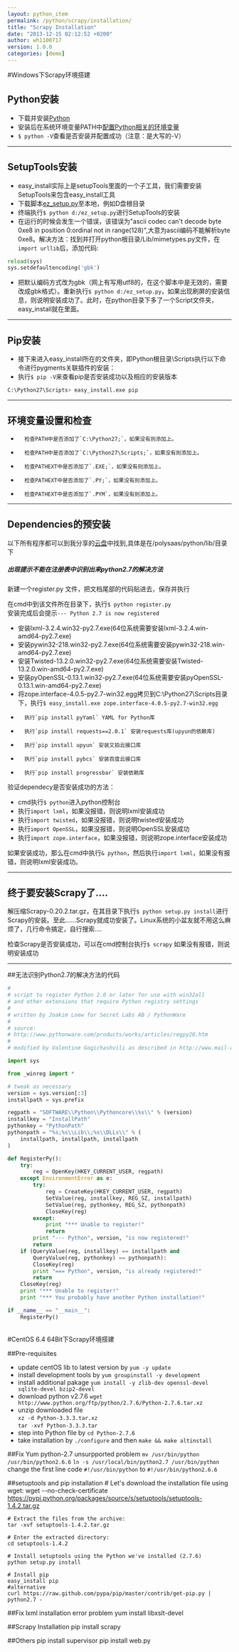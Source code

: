 ```yaml
---
layout: python_item
permalink: /python/scrapy/installation/
title: "Scrapy Installation"
date: "2013-12-15 02:12:52 +0200"
author: wh1100717
version: 1.0.0
categories: [demo]
---
```


#Windows下Scrapy环境搭建

##	Python安装
*	下载并安装[Python](http://www.python.org/)
*	安装后在系统环境变量PATH中[配置Python相关的环境变量](http://blog.csdn.net/liguo9860/article/details/6829610)
*	`$ python -V`查看是否安装并配置成功（注意：是大写的-V）

-------------------------------------------------------------------------------
##	SetupTools安装
*	easy\_install实际上是setupTools里面的一个子工具，我们需要安装SetupTools来包含easy\_install工具
*	下载脚本[ez_setup.py](https://bitbucket.org/pypa/setuptools/raw/bootstrap/ez_setup.py)至本地，例如D盘根目录
*	终端执行`$ python d:/ez_setup.py`进行SetupTools的安装
*	在运行的时候会发生一个错误，该错误为"ascii codec can't decode byte 0xe8 in position 0:ordinal not in range(128)",大意为ascii编码不能解析byte 0xe8。解决方法：找到并打开python根目录/Lib/mimetypes.py文件，在`import urllib`后，添加代码:

```python
reload(sys)
sys.setdefaultencoding('gbk')
```

*	把默认编码方式改为gbk（网上有写用utf8的，在这个脚本中是无效的，需要改成gbk格式）。重新执行`$ python d:/ez_setup.py`，如果出现刷屏的安装信息，则说明安装成功了。此时，在python目录下多了一个Script文件夹，easy\_install就在里面。

-------------------------------------------------------------------------------
##	Pip安装
*	接下来进入easy\_install所在的文件夹，即Python根目录\Scripts执行以下命令进行pygments关联插件的安装：
*	执行`$ pip -V`来查看pip是否安装成功以及相应的安装版本

```bash
C:\Python27\Scripts> easy_install.exe pip
```

-------------------------------------------------------------------------------
##      环境变量设置和检查
*       检查PATH中是否添加了`C:\Python27;`，如果没有则添加上。
*       检查PATH中是否添加了`C:\Python27\Scripts;`，如果没有则添加上。
*       检查PATHEXT中是否添加了`.EXE;`，如果没有则添加上。
*       检查PATHEXT中是否添加了`.PY;`，如果没有则添加上。
*       检查PATHEXT中是否添加了`.PYM`，如果没有则添加上。

-------------------------------------------------------------------------------
##	Dependencies的预安装
以下所有程序都可以到我分享的[云盘](http://pan.baidu.com/s/13oRlq)中找到,具体是在/polysaas/python/lib/目录下

<div class="note warning">
  <h5>出现提示不能在注册表中识别出来python2.7的解决方法</h5>
  <p>
		新建一个register.py 文件，把文档尾部的代码贴进去，保存并执行
  </p>
</div>

在cmd中到该文件所在目录下，执行`$ python register.py`<br>
安装完成后会提示`--- Python 2.7 is now registered`

*	安装lxml-3.2.4.win32-py2.7.exe(64位系统需要安装lxml-3.2.4.win-amd64-py2.7.exe)
*	安装pywin32-218.win32-py2.7.exe(64位系统需要安装pywin32-218.win-amd64-py2.7.exe)
*	安装Twisted-13.2.0.win32-py2.7.exe(64位系统需要安装Twisted-13.2.0.win-amd64-py2.7.exe)
*	安装pyOpenSSL-0.13.1.win32-py2.7.exe(64位系统需要安装pyOpenSSL-0.13.1.win-amd64-py2.7.exe)
*	将zope.interface-4.0.5-py2.7-win32.egg拷贝到C:\Python27\Scripts目录下，执行`$ easy_install.exe zope.interface-4.0.5-py2.7-win32.egg`
*       执行`pip install pyYaml` YAML for Python库
*       执行`pip install requests==2.0.1` 安装requests库(upyun的依赖库)
*       执行`pip install upyun` 安装又拍云接口库
*       执行`pip install pybcs` 安装百度云接口库
*       执行`pip install progressbar` 安装依赖库

验证dependecy是否安装成功的方法：<br>

*   cmd执行`$ python`进入python控制台
*   执行`import lxml`，如果没报错，则说明lxml安装成功
*   执行`import twisted`，如果没报错，则说明twisted安装成功
*   执行`import OpenSSL`，如果没报错，则说明OpenSSL安装成功
*   执行`import zope.interface`，如果没报错，则说明zope.interface安装成功

如果安装成功，那么在cmd中执行`& python`，然后执行`import lxml`，如果没有报错，则说明lxml安装成功。

-------------------------------------------------------------------------------
##	终于要安装Scrapy了....
解压缩Scrapy-0.20.2.tar.gz，在其目录下执行`$ python setup.py install`进行Scrapy的安装。至此......Scrapy就成功安装了。Linux系统的小盆友就不用这么麻烦了，几行命令搞定，自行搜索....

检查Scrapy是否安装成功，可以在cmd控制台执行`$ scrapy` 如果没有报错，则说明安装成功

-------------------------------------------------------------------------------

##无法识别Python2.7的解决方法的代码

```python
#
# script to register Python 2.0 or later for use with win32all
# and other extensions that require Python registry settings
#
# written by Joakim Loew for Secret Labs AB / PythonWare
#
# source:
# http://www.pythonware.com/products/works/articles/regpy20.htm
#
# modified by Valentine Gogichashvili as described in http://www.mail-archive.com/distutils-sig@python.org/msg10512.html

import sys

from _winreg import *

# tweak as necessary
version = sys.version[:3]
installpath = sys.prefix

regpath = "SOFTWARE\\Python\\Pythoncore\\%s\\" % (version)
installkey = "InstallPath"
pythonkey = "PythonPath"
pythonpath = "%s;%s\\Lib\\;%s\\DLLs\\" % (
    installpath, installpath, installpath
)

def RegisterPy():
    try:
        reg = OpenKey(HKEY_CURRENT_USER, regpath)
    except EnvironmentError as e:
        try:
            reg = CreateKey(HKEY_CURRENT_USER, regpath)
            SetValue(reg, installkey, REG_SZ, installpath)
            SetValue(reg, pythonkey, REG_SZ, pythonpath)
            CloseKey(reg)
        except:
            print "*** Unable to register!"
            return
        print "--- Python", version, "is now registered!"
        return
    if (QueryValue(reg, installkey) == installpath and
        QueryValue(reg, pythonkey) == pythonpath):
        CloseKey(reg)
        print "=== Python", version, "is already registered!"
        return
    CloseKey(reg)
    print "*** Unable to register!"
    print "*** You probably have another Python installation!"

if __name__ == "__main__":
    RegisterPy()
```


<br>
#CentOS 6.4 64Bit下Scrapy环境搭建

##Pre-requisites
*	update centOS lib to latest version by `yum -y update`
*	install development tools by `yum groupinstall -y development`
*	install additional pakage `yum install -y zlib-dev openssl-devel sqlite-devel bzip2-devel`
*	download python v2.7.6 `wget http://www.python.org/ftp/python/2.7.6/Python-2.7.6.tar.xz`
*	unzip downloaded file <br>
	`xz -d Python-3.3.3.tar.xz`<br>	
	`tar -xvf Python-3.3.3.tar`
*	step into Python file by `cd Python-2.7.6`
*	take installation by `./configure` and then `make && make altinstall`

##Fix Yum python-2.7 unsurpported problem
`mv /usr/bin/python /usr/bin/python2.6.6`
`ln -s /usr/local/bin/python2.7 /usr/bin/python`<br>
change the first line code `#!/usr/bin/python` to `#!/usr/bin/python2.6.6`

##setuptools and pip installation
	# Let's download the installation file using wget:
	wget --no-check-certificate https://pypi.python.org/packages/source/s/setuptools/setuptools-1.4.2.tar.gz
	
	# Extract the files from the archive:
	tar -xvf setuptools-1.4.2.tar.gz
	
	# Enter the extracted directory:
	cd setuptools-1.4.2
	
	# Install setuptools using the Python we've installed (2.7.6)
	python setup.py install
	
	# Install pip
	easy_install pip
	#alternative
	curl https://raw.github.com/pypa/pip/master/contrib/get-pip.py | python2.7 -

##Fix lxml installation error problem
	yum install libxslt-devel

##Scrapy Installation
	pip install scrapy

##Others
	pip install supervisor
	pip install web.py

